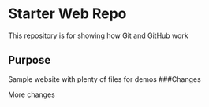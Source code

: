 # Starter Web Repo

This repository is for showing how Git and GitHub work

## Purpose

Sample website with plenty of files for demos
###Changes

More changes
